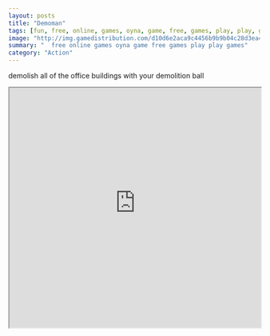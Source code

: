 ```yaml
---
layout: posts
title: "Demoman"
tags: [fun, free, online, games, oyna, game, free, games, play, play, games]
image: "http://img.gamedistribution.com/d10d6e2aca9c4456b9b9b04c28d3ea41.jpg"
summary: "  free online games oyna game free games play play games"
category: "Action"
---
```


demolish all of the office buildings with your demolition ball

<iframe width="100%" height="480px;" src="http://flash.gamedistribution.com?game=d10d6e2aca9c4456b9b9b04c28d3ea41"></iframe>